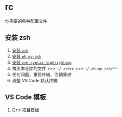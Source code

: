 # rc

你需要的各种配置文件

## 安装 zsh

1. [安装 `zsh`](https://github.com/ohmyzsh/ohmyzsh/wiki/Installing-ZSH)
2. [安装 `oh-my-zsh`](https://github.com/ohmyzsh/ohmyzsh/wiki)
3. [安装 `zsh-syntax-highlighting`](https://github.com/zsh-users/zsh-syntax-highlighting/blob/master/INSTALL.md)
4. 拷贝本仓库的文件 >>> `~/.zshrc` >>> `~/.oh-my-zsh/**`
5. 任何问题，重启终端、注销重进
6. 调整 VS Code 默认终端

## VS Code 模板

1. [C++ 项目模板](https://github.com/Codesire-Deng/TemplateRepoCxx)
